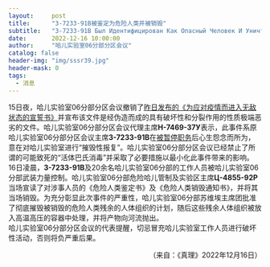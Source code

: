 ```yaml
---
layout:     post
title:      "З-7233-91В被鉴定为危险人类并被销毁"
subtitle:   "З-7233-91В Был Идентифицирован Как Опасный Человек И Уничтожен"
date:       2022-12-16 10:00:00
author:     "哈儿实验室06分部分区会议"
catalog: false
header-img: "img/sssr39.jpg"
header-mask: 0
tags:
  - 消息
---
```


15日夜，哈儿实验室06分部分区会议撤销了[昨日发布的《为应对疫情而进入无敌状态的宣誓书》](https://khayer.cn/2022/12/15/%E5%93%88%E5%84%BF%E5%AE%9E%E9%AA%8C%E5%AE%A406%E5%88%86%E9%83%A8%E5%85%A8%E5%8A%9B%E5%BA%94%E5%AF%B9%E7%96%AB%E6%83%85/)并宣布该文件是经伪造而成的具有破坏性和分裂作用的性质极端恶劣的文件。哈儿实验室06分部分区会议代理主席**Н-7469-37У**表示，此事件系原哈儿实验室06分部分区会议主席**З-7233-91В**在[被暂停职务](https://khayer.cn/2022/09/10/%E5%93%88%E5%84%BF%E5%AE%9E%E9%AA%8C%E5%AE%A4%E5%90%AF%E5%8A%A8%E9%97%AE%E8%B4%A3%E7%A8%8B%E5%BA%8F/)后心生怨念而所为，意在对哈儿实验室进行“摧毁性报复”。哈儿实验室06分部分区会议已经禁止了所谓的可能致死的“活体巴氏消毒”并采取了必要措施以最小化此事件带来的影响。  
16日凌晨，**З-7233-91В**及20余名哈儿实验室06分部的工作人员被哈儿实验室06分部武装力量控制。哈儿实验室06分部危险哈儿管制及实验区主席**Ц-4855-92Р**当场宣读了对涉事人员的《危险人类鉴定书》及《危险人类销毁通知书》，并将其当场销毁。为充分彰显此次事件的严重性，哈儿实验室06分部苏维埃主席团批准了彻底摧毁被销毁的危险人类残余的人体组织的计划，随后这些残余人体组织被放入高温高压的容器中处理，并将产物向河流抛出。  
哈儿实验室06分部分区会议的代表提醒，切忌冒充哈儿实验室工作人员进行破坏性活动，否则将负严重后果。
<div style="text-align: right">（来自：《真理》2022年12月16日）</div>